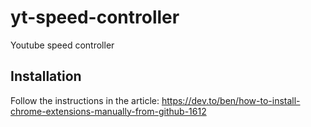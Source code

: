 # yt-speed-controller
Youtube speed controller

## Installation

Follow the instructions in the article: https://dev.to/ben/how-to-install-chrome-extensions-manually-from-github-1612
